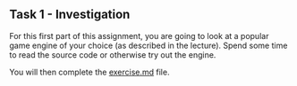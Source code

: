 ## Task 1 - Investigation

For this first part of this assignment, you are going to look at a popular game engine of your choice (as described in the lecture). Spend some time to read the source code or otherwise try out the engine.

You will then complete the [exercise.md](./exercise.md) file.
